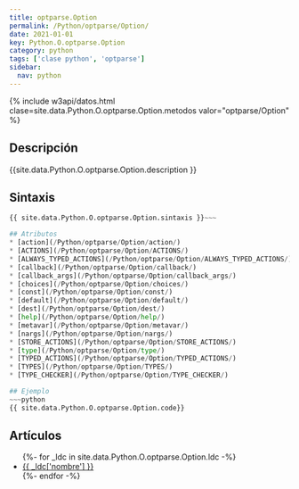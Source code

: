 ```yaml
---
title: optparse.Option
permalink: /Python/optparse/Option/
date: 2021-01-01
key: Python.O.optparse.Option
category: python
tags: ['clase python', 'optparse']
sidebar: 
  nav: python
---
```


{% include w3api/datos.html clase=site.data.Python.O.optparse.Option.metodos valor="optparse/Option" %}

## Descripción
{{site.data.Python.O.optparse.Option.description }}

## Sintaxis
~~~python
{{ site.data.Python.O.optparse.Option.sintaxis }}~~~

## Atributos
* [action](/Python/optparse/Option/action/)
* [ACTIONS](/Python/optparse/Option/ACTIONS/)
* [ALWAYS_TYPED_ACTIONS](/Python/optparse/Option/ALWAYS_TYPED_ACTIONS/)
* [callback](/Python/optparse/Option/callback/)
* [callback_args](/Python/optparse/Option/callback_args/)
* [choices](/Python/optparse/Option/choices/)
* [const](/Python/optparse/Option/const/)
* [default](/Python/optparse/Option/default/)
* [dest](/Python/optparse/Option/dest/)
* [help](/Python/optparse/Option/help/)
* [metavar](/Python/optparse/Option/metavar/)
* [nargs](/Python/optparse/Option/nargs/)
* [STORE_ACTIONS](/Python/optparse/Option/STORE_ACTIONS/)
* [type](/Python/optparse/Option/type/)
* [TYPED_ACTIONS](/Python/optparse/Option/TYPED_ACTIONS/)
* [TYPES](/Python/optparse/Option/TYPES/)
* [TYPE_CHECKER](/Python/optparse/Option/TYPE_CHECKER/)

## Ejemplo
~~~python
{{ site.data.Python.O.optparse.Option.code}}
~~~

## Artículos
<ul>
{%- for _ldc in site.data.Python.O.optparse.Option.ldc -%}
   <li>
       <a href="{{_ldc['url'] }}">{{ _ldc['nombre'] }}</a>
   </li>
{%- endfor -%}
</ul>
